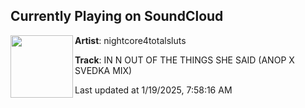 ## Currently Playing on SoundCloud

[<img align="left" width="100" src="https://i1.sndcdn.com/artworks-Frfu3ntxdJMWOZFf-2YigVg-t500x500.jpg">](https://soundcloud.com/nightcore4totalsluts/in-n-out-of-the-things-she-said-anop-x-svedka-mix?in=saxurn/sets/cop-a-zip)

**Artist**: nightcore4totalsluts 

**Track**: IN N OUT OF THE THINGS SHE SAID (ANOP X SVEDKA MIX)

Last updated at 1/19/2025, 7:58:16 AM
